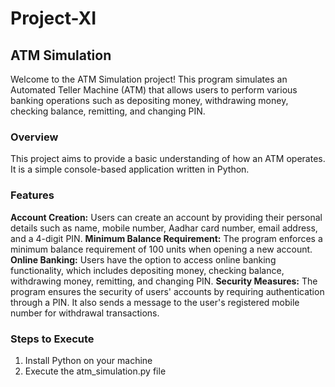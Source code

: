 # Project-XI

## ATM Simulation
Welcome to the ATM Simulation project! This program simulates an Automated Teller Machine (ATM) that allows users to perform various banking operations such as depositing money, withdrawing money, checking balance, remitting, and changing PIN.

### Overview
This project aims to provide a basic understanding of how an ATM operates. It is a simple console-based application written in Python.

### Features
**Account Creation:** Users can create an account by providing their personal details such as name, mobile number, Aadhar card number, email address, and a 4-digit PIN.
**Minimum Balance Requirement:** The program enforces a minimum balance requirement of 100 units when opening a new account.
**Online Banking:** Users have the option to access online banking functionality, which includes depositing money, checking balance, withdrawing money, remitting, and changing PIN.
**Security Measures:** The program ensures the security of users' accounts by requiring authentication through a PIN. It also sends a message to the user's registered mobile number for withdrawal transactions.

### Steps to Execute
1) Install Python on your machine
2) Execute the atm_simulation.py file
